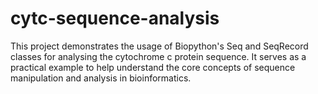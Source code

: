 # cytc-sequence-analysis
This project demonstrates the usage of Biopython's Seq and SeqRecord classes for analysing the cytochrome c protein sequence. It serves as a practical example to help understand the core concepts of sequence manipulation and analysis in bioinformatics.
